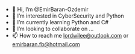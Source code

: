 - 👋 Hi, I’m @EmirBaran-Ozdemir
- 👀 I’m interested in CyberSecurity and Python
- 🌱 I’m currently learning Python and C#
- 💞️ I’m looking to collaborate on ...
- 📫 How to reach me lordwilee@outlook.com or emirbaran.fb@hotmail.com

<!---
EmirBaran-Ozdemir/EmirBaran-Ozdemir is a ✨ special ✨ repository because its `README.md` (this file) appears on your GitHub profile.
You can click the Preview link to take a look at your changes.
--->
